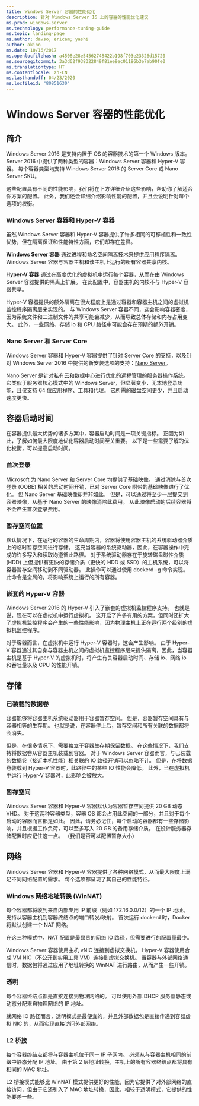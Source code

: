 ```yaml
---
title: Windows Server 容器的性能优化
description: 针对 Windows Server 16 上的容器的性能优化建议
ms.prod: windows-server
ms.technology: performance-tuning-guide
ms.topic: landing-page
ms.author: davso; ericam; yashi
author: akino
ms.date: 10/16/2017
ms.openlocfilehash: a4508e28e54562748422b198f703e23326d15720
ms.sourcegitcommit: 3a3d62f938322849f81ee9ec01186b3e7ab90fe0
ms.translationtype: HT
ms.contentlocale: zh-CN
ms.lasthandoff: 04/23/2020
ms.locfileid: "80851630"
---
```

# <a name="performance-tuning-windows-server-containers"></a>Windows Server 容器的性能优化

## <a name="introduction"></a>简介
Windows Server 2016 是支持内置于 OS 的容器技术的第一个 Windows 版本。 Server 2016 中提供了两种类型的容器：Windows Server 容器和 Hyper-V 容器。 每个容器类型均支持 Windows Server 2016 的 Server Core 或 Nano Server SKU。 

这些配置具有不同的性能影响，我们将在下方详细介绍这些影响，帮助你了解适合你方案的配置。 此外，我们还会详细介绍影响性能的配置，并且会说明针对每个选项的权衡。

### <a name="windows-server-container-and-hyper-v-containers"></a>Windows Server 容器和 Hyper-V 容器

虽然 Windows Server 容器和 Hyper-V 容器提供了许多相同的可移植性和一致性优势，但在隔离保证和性能特性方面，它们却存在差异。

**Windows Server 容器** 通过进程和命名空间隔离技术来提供应用程序隔离。 Windows Server 容器与容器主机和该主机上运行的所有容器共享内核。

**Hyper-V 容器** 通过在高度优化的虚拟机中运行每个容器，从而在由 Windows Server 容器提供的隔离上扩展。 在此配置中，容器主机的内核不与 Hyper-V 容器共享。

Hyper-V 容器提供的额外隔离在很大程度上是通过容器和容器主机之间的虚拟机监控程序隔离层来实现的。 与 Windows Server 容器不同，这会影响容器密度，因为系统文件和二进制文件的共享可能会减少，从而导致总体存储和内存占用变大。 此外，一些网络、存储 io 和 CPU 路径中可能会存在预期的额外开销。

### <a name="nano-server-and-server-core"></a>Nano Server 和 Server Core

Windows Server 容器和 Hyper-V 容器提供了针对 Server Core 的支持，以及针对 Windows Server 2016 中提供的新安装选项的支持：[Nano Server](https://technet.microsoft.com/windows-server-docs/compute/nano-server/getting-started-with-nano-server)。 

Nano Server 是针对私有云和数据中心进行优化的远程管理的服务器操作系统。 它类似于服务器核心模式中的 Windows Server，但显著变小，无本地登录功能，且仅支持 64 位应用程序、工具和代理。 它所需的磁盘空间更少，并且启动速度更快。

## <a name="container-start-up-time"></a>容器启动时间
在容器提供最大优势的诸多方案中，容器启动时间是一项关键指标。 正因为如此，了解如何最大限度地优化容器启动时间至关重要。 以下是一些需要了解的优化权衡，可以提高启动时间。

### <a name="first-logon"></a>首次登录

Microsoft 为 Nano Server 和 Server Core 均提供了基础映像。 通过消除与首次登录 (OOBE) 相关的启动时间开销，已对 Server Core 附带的基础映像进行了优化。 但 Nano Server 基础映像却并非如此。 但是，可以通过将至少一层提交到容器映像，从基于 Nano Server 的映像消除此费用。 从此映像启动的后续容器将不会产生首次登录费用。
### <a name="scratch-space-location"></a>暂存空间位置

默认情况下，在运行的容器的生命周期内，容器将使用容器主机的系统驱动器介质上的临时暂存空间进行存储。 这充当容器的系统驱动器，因此，在容器操作中完成的许多写入和读取均遵循此路径。 对于系统驱动器存在于旋转磁盘磁性介质 (HDD) 上但提供有更快的存储介质（更快的 HDD 或 SSD）的主机系统，可以将容器暂存空间移动到不同驱动器。 此操作可以通过使用 dockerd –g 命令实现。 此命令是全局的，将影响系统上运行的所有容器。

### <a name="nested-hyper-v-containers"></a>嵌套的 Hyper-V 容器
Windows Server 2016 的 Hyper-V 引入了嵌套的虚拟机监控程序支持。 也就是说，现在可以在虚拟机中运行虚拟机。 这开启了许多有用的方案，但同时还扩大了虚拟机监控程序会产生的一些性能影响，因为物理主机上正在运行两个级别的虚拟机监控程序。

对于容器而言，在虚拟机中运行 Hyper-V 容器时，这会产生影响。 由于 Hyper-V 容器通过其自身与容器主机之间的虚拟机监控程序层来提供隔离，因此，当容器主机是基于 Hyper-V 的虚拟机时，将产生有关容器启动时间、存储 io、网络 io 和吞吐量以及 CPU 的性能开销。

## <a name="storage"></a>存储
### <a name="mounted-data-volumes"></a>已装载的数据卷

容器能够将容器主机系统驱动器用于容器暂存空间。 但是，容器暂存空间具有与容器相等的生存期。 也就是说，在容器停止后，暂存空间和所有关联的数据都将会消失。

但是，在很多情况下，需要独立于容器生存期保留数据。 在这些情况下，我们支持将数据卷从容器主机装载到容器。 对于 Windows Server 容器而言，与已装载的数据卷（接近本机性能）相关联的 IO 路径开销可以忽略不计。 但是，在将数据卷装载到 Hyper-V 容器时，此路径中的某些 IO 性能会降低。 此外，当在虚拟机中运行 Hyper-V 容器时，此影响会被放大。

### <a name="scratch-space"></a>暂存空间

Windows Server 容器和 Hyper-V 容器默认为容器暂存空间提供 20 GB 动态 VHD。 对于这两种容器类型，容器 OS 都会占用此空间的一部分，并且对于每个启动的容器而言都是如此。 因此，请务必记住，每个启动的容器都有一些存储影响，并且根据工作负荷，可以至多写入 20 GB 的备用存储介质。 在设计服务器存储配置时应记住这一点。
（我们是否可以配置暂存大小）

## <a name="networking"></a>网络
Windows Server 容器和 Hyper-V 容器提供了各种网络模式，从而最大限度上满足不同网络配置的需求。 每个选项都呈现了其自己的性能特征。

### <a name="windows-network-address-translation-winnat"></a>Windows 网络地址转换 (WinNAT)

每个容器都将收到来自内部专用 IP 前缀（例如 172.16.0.0/12）的一个 IP 地址。 支持从容器主机到容器终结点的端口转发/映射。 首次运行 dockerd 时，Docker 将默认创建一个 NAT 网络。

在这三种模式中，NAT 配置是最昂贵的网络 IO 路径，但需要进行的配置量最少。 

Windows Server 容器使用主机 vNIC 连接到虚拟交换机。 Hyper-V 容器使用合成 VM NIC（不公开到实用工具 VM）连接到虚拟交换机。 当容器与外部网络通信时，数据包将通过应用了地址转换的 WinNAT 进行路由，从而产生一些开销。

### <a name="transparent"></a>透明

每个容器终结点都是直接连接到物理网络的。 可以使用外部 DHCP 服务器静态或动态分配来自物理网络的 IP 地址。

就网络 IO 路径而言，透明模式是最便宜的，并且外部数据包是直接传递到容器虚拟 NIC 的，从而实现直接访问外部网络。

### <a name="l2-bridge"></a>L2 桥接
每个容器终结点都将与容器主机位于同一 IP 子网内。 必须从与容器主机相同的前缀中静态分配 IP 地址。 由于第 2 层地址转换，主机上的所有容器终结点都将具有相同的 MAC 地址。

L2 桥接模式能够比 WinNAT 模式提供更好的性能，因为它提供了对外部网络的直接访问，但由于它还引入了 MAC 地址转换，因此，相较于透明模式，它提供的性能要差一些。





